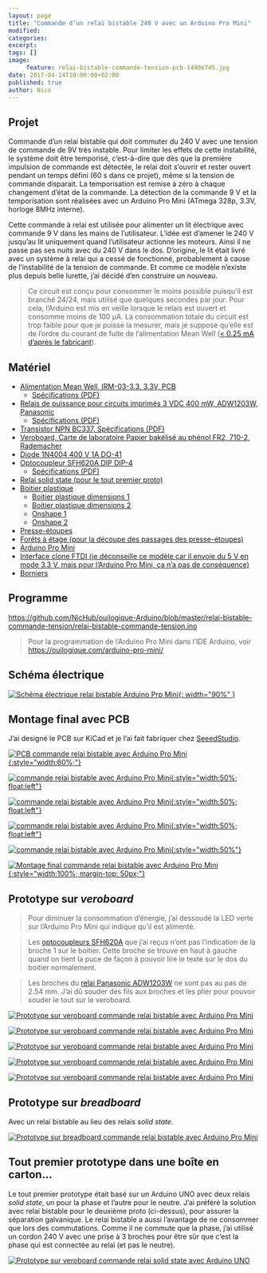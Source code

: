 ```yaml
---
layout: page
title: "Commande d’un relai bistable 240 V avec un Arduino Pro Mini"
modified:
categories:
excerpt:
tags: []
image:
     feature: relai-bistable-commande-tension-pcb-1490x745.jpg
date: 2017-04-14T10:00:00+02:00
published: true
author: Nico
---
```



## Projet

Commande d’un relai bistable qui doit commuter du 240 V avec une tension de commande de 9V très instable. Pour limiter les effets de cette instabilité, le système doit être temporisé, c’est-à-dire que dès que la première impulsion de commande est détectée, le relai doit s’ouvrir et rester ouvert pendant un temps défini (60 s dans ce projet), même si la tension de commande disparait. La temporisation est remise à zéro à chaque changement d’état de la commande. La détection de la commande 9 V et la temporisation sont réalisées avec un Arduino Pro Mini (ATmega 328p, 3.3V, horloge 8MHz interne).

Cette commande à relai est utilisée pour alimenter un lit électrique avec commande 9 V dans les mains de l’utilisateur. L’idée est d’amener le 240 V jusqu’au lit uniquement quand l’utilisateur actionne les moteurs. Ainsi il ne passe pas ses nuits avec du 240 V dans le dos. D’origine, le lit était livré avec un système à relai qui a cessé de fonctionné, probablement à cause de l’instabilité de la tension de commande. Et comme ce modèle n’existe plus depuis belle lurette, j’ai décidé d’en construire un nouveau.

> Ce circuit est conçu pour consommer le moins possible puisqu’il est branché 24/24, mais utilisé que quelques secondes par jour. Pour cela, l’Arduino est mis en veille lorsque le relais est ouvert et consomme moins de 100 µA. La consommation totale du circuit est trop faible pour que je puisse la mesurer, mais je suppose qu’elle est de l’ordre du courant de fuite de l’alimentation Mean Well ([< 0.25 mA d’après le fabricant][4]).


## Matériel

- [Alimentation Mean Well, IRM-03-3.3, 3.3V, PCB][3]
  - [Spécifications (PDF)][4]
- [Relais de puissance pour circuits imprimés 3 VDC 400 mW, ADW1203W, Panasonic][2]
  - [Spécifications (PDF)](../../files/2017-04-14-relai-bistable-commande-tension/datasheets/adw1_eng_tds.pdf)
- [Transistor NPN BC337, Spécifications (PDF)](../../files/2017-04-14-relai-bistable-commande-tension/datasheets/BC337-D.PDF)
- [Veroboard, Carte de laboratoire Papier bakélisé au phénol FR2, 710-2, Rademacher](https://www.distrelec.ch/fr/carte-de-laboratoire-papier-bakelise-au-phenol-fr2-rademacher-710/p/14832982)
- [Diode 1N4004 400 V 1A DO-41](https://fr.aliexpress.com/item/50pcs-1N4004-400V-1A-DO-41-Axial-Lead-Silicon-Rectifier-Diodes/32464825368.html)
- [Optocoupleur SFH620A DIP DIP-4][1]
  - [Spécifications (PDF)](../../files/2017-04-14-relai-bistable-commande-tension/datasheets/sfh620.pdf)
- [Relai solid state (pour le tout premier proto)](https://fr.aliexpress.com/item/Industrial-FOTEK-single-phase-solid-state-relay-SSR-25DA-25A-actually-3-32V-DC-TO-24/32621331021.html)
- [Boitier plastique](https://fr.aliexpress.com/item/Two-colors-plastic-enclosure-diy-project-box-abs-plastic-box-electronics-small-desktop-box-135/32426076659.html)
  - [Boitier plastique dimensions 1](../../files/2017-04-14-relai-bistable-commande-tension/schemas/dimension-boitier-plastique-1.jpg)
  - [Boitier plastique dimensions 2](../../files/2017-04-14-relai-bistable-commande-tension/schemas/dimension-boitier-plastique-2.jpg)
  - [Onshape 1](https://cad.onshape.com/documents/bdfa03cae61f8d99e05c256d/w/6a80dbc21d7d7ec99d4ca430/e/ff237b71c3e3937e7775091c)
  - [Onshape 2](https://cad.onshape.com/documents/bdfa03cae61f8d99e05c256d/w/6a80dbc21d7d7ec99d4ca430/e/d16ebce6912d78151dce1e60)
- [Presse-étoupes](https://fr.aliexpress.com/item/PG7-Cable-Glands-Nylon-plastic-waterproof-cable-connectors-spiral-fixed-2013-New-product/1000045565.html)
- [Forêts à étage (pour la découpe des passages des presse-étoupes)](https://fr.aliexpress.com/item/3pcs-HSS-Steel-Step-Cone-Milling-Cutter-Titanium-Coated-Step-Drill-Cutting-Tools-Bit-Set/32661376446.html)
- [Arduino Pro Mini](http://www.banggood.com/5Pcs-3_3V-8MHz-ATmega328P-AU-Pro-Mini-Microcontroller-Board-For-Arduino-p-980292.html?p=0431091025639201412F)
- [Interface clone FTDI (je déconseille ce modèle car il envoie du 5 V en mode 3.3 V, mais pour l’Arduino Pro Mini, ça n’a pas de conséquence)](http://www.miniinthebox.com/fr/programme-downloader-ftdi-basic-usb-a-ttl-ft232-pour-arduino_p903425.html)
- [Borniers](http://www.banggood.com/20pcs-2-Pin-Plug-in-Screw-Terminal-Block-Connector-5_08mm-Pitch-p-993197.html?p=0431091025639201412F)


## Programme

<https://github.com/NicHub/ouilogique-Arduino/blob/master/relai-bistable-commande-tension/relai-bistable-commande-tension.ino>

> Pour la programmation de l’Arduino Pro Mini dans l’IDE Arduino, voir <https://ouilogique.com/arduino-pro-mini/>


## Schéma électrique

[![Schéma électrique relai bistable Arduino Prp Mini][i1]{: width="90%" }][i1]

[i1]: ../../files/2017-04-14-relai-bistable-commande-tension/kicad/svg/relai-bistable-commande-tension.sch.svg


## Montage final avec PCB

J’ai designé le PCB sur KiCad et je l’ai fait fabriquer chez [SeeedStudio](https://www.seeedstudio.com/fusion_pcb.html).

[![PCB commande relai bistable avec Arduino Pro Mini][i9]{:style="width:60%;"}][i9]

[i9]: ../../files/2017-04-14-relai-bistable-commande-tension/images/relai-bistable-commande-tension-007.jpg

[![commande relai bistable avec Arduino Pro Mini][i10]{:style="width:50%; float:left"}][i10]

[i10]: ../../files/2017-04-14-relai-bistable-commande-tension/images/relai-bistable-commande-tension-008.jpg

[![commande relai bistable avec Arduino Pro Mini][i11]{:style="width:50%; float:left"}][i11]

[i11]: ../../files/2017-04-14-relai-bistable-commande-tension/images/relai-bistable-commande-tension-009.jpg

[![commande relai bistable avec Arduino Pro Mini][i12]{:style="width:50%; float:left"}][i12]

[i12]: ../../files/2017-04-14-relai-bistable-commande-tension/images/relai-bistable-commande-tension-010.jpg

[![commande relai bistable avec Arduino Pro Mini][i13]{:style="width:50%"}][i13]

[i13]: ../../files/2017-04-14-relai-bistable-commande-tension/images/relai-bistable-commande-tension-011.jpg

[![Montage final commande relai bistable avec Arduino Pro Mini][i14]{:style="width:100%; margin-top: 50px;"}][i14]

[i14]: ../../files/2017-04-14-relai-bistable-commande-tension/images/relai-bistable-commande-tension-012.jpg



## Prototype sur *veroboard*

> Pour diminuer la consommation d’énergie, j’ai dessoudé la LED verte sur l’Arduino Pro Mini qui indique qu’il est alimenté.

> Les [optocoupleurs SFH620A][1] que j’ai reçus n’ont pas l’indication de la broche 1 sur le boitier. Cette broche se trouve en haut à gauche quand on tient la puce de façon à pouvoir lire le texte sur le dos du boitier normalement.

> Les broches du [relai Panasonic ADW1203W][2] ne sont pas au pas de 2.54 mm. J’ai dû souder des fils aux broches et les plier pour pouvoir souder le tout sur le veroboard.


[![Prototype sur veroboard commande relai bistable avec Arduino Pro Mini][i3]][i3]

[i3]: ../../files/2017-04-14-relai-bistable-commande-tension/images/relai-bistable-commande-tension-002.jpg

[![Prototype sur veroboard commande relai bistable avec Arduino Pro Mini][i4]][i4]

[i4]: ../../files/2017-04-14-relai-bistable-commande-tension/images/relai-bistable-commande-tension-003.jpg

[![Prototype sur veroboard commande relai bistable avec Arduino Pro Mini][i5]][i5]

[i5]: ../../files/2017-04-14-relai-bistable-commande-tension/images/relai-bistable-commande-tension-004.jpg

[![Prototype sur veroboard commande relai bistable avec Arduino Pro Mini][i6]][i6]

[i6]: ../../files/2017-04-14-relai-bistable-commande-tension/images/relai-bistable-commande-tension-005.png

[![Prototype sur veroboard commande relai bistable avec Arduino Pro Mini][i7]][i7]

[i7]: ../../files/2017-04-14-relai-bistable-commande-tension/images/relai-bistable-commande-tension-006.jpg



## Prototype sur *breadboard*

Avec un relai bistable au lieu des relais *solid state*.

[![Prototype sur breadboard commande relai bistable avec Arduino Pro Mini][i2]][i2]

[i2]: ../../files/2017-04-14-relai-bistable-commande-tension/images/relai-bistable-commande-tension-001.jpg



## Tout premier prototype dans une boîte en carton...

Le tout premier prototype était basé sur un Arduino UNO avec deux relais *solid state*, un pour la phase et l’autre pour le neutre. J’ai préféré la solution avec relai bistable pour le deuxième proto (ci-dessus), pour assurer la séparation galvanique. Le relai bistable a aussi l’avantage de ne consommer que lors des commutations. Comme il ne commute que la phase, j’ai utilisé un cordon 240 V avec une prise à 3 broches pour être sûr que c’est la phase qui est connectée au relai (et pas le neutre).

[![Prototype sur veroboard commande relai solid state avec Arduino UNO][i8]][i8]

[i8]: ../../files/2017-04-14-relai-bistable-commande-tension/images/relai-bistable-commande-tension-000.jpg


[1]: https://fr.aliexpress.com/item/Free-shippin-10pcs-lot-SFH620A-DIP-DIP-4-new-original/32553455903.html?spm=2114.13010608.0.0.H1VvjL
[2]: https://www.distrelec.ch/fr/relais-de-puissance-pour-circuits-imprimes-vdc-400-mw-panasonic-adw1203w/p/11030041
[3]: https://www.distrelec.ch/fr/bloc-alimentation-decoupage-sortie-mean-well-irm-03/p/30051638
[4]: ../../files/2017-04-14-relai-bistable-commande-tension/datasheets/irm03_eng_tds.pdf
